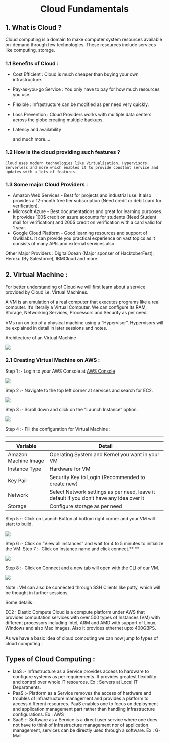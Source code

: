 <h1 align="center"> Cloud Fundamentals </h1>

## 1. What is Cloud ?
Cloud computing is a domain to make computer system resources available on-demand through few technologies. These resources include services like computing, storage.

###   1.1 Benefits of Cloud :

* Cost Efficient : Cloud is much cheaper than buying your own infrastructure.
* Pay-as-you-go Service : You only have to pay for how much resources you use.
* Flexible : Infrastructure can be modified as per need very quickly.
* Loss Prevention : Cloud Providers works with multiple data centers across the globe creating multiple backups.
* Latency and availability

    and much more….


###    1.2 How is the cloud providing such features ?

    Cloud uses modern technologies like Virtualisation, Hypervisors, Serverless and more which enables it to provide constant service and updates with a lots of features.


###    1.3 Some major Cloud Providers :

* Amazon Web Services - Best for projects and industrial use. It also provides a 12-month free tier subscription (Need credit or debit card for verification).
* Microsoft Azure - Best documentations and great for learning purposes. It provides 100$ credit on azure accounts for students (Need Student mail for verification) and 200$ credit on verification with a card valid for 1 year.
* Google Cloud Platform - Good learning resources and support of Qwiklabs. It can provide you practical experience on vast topics as it consists of many APIs and external services also.

Other Major Providers : DigitalOcean (Major sponser of HacktoberFest), Heroku (By Salesforce), IBMCloud and more.

## 2. Virtual Machine :

For better understanding of Cloud we will first learn about a service provided by Cloud i.e. Virtual Machines.

A VM is an emulation of a real computer that executes programs like a real computer. It’s literally a Virtual Computer. We can configure its RAM, Storage, Networking Services, Processors and Security as per need.

VMs run on top of a physical machine using a “Hypervisor”. Hypervisors will be explained in detail in later sessions and notes.

Architecture of an Virtual Machine

![](https://lh3.googleusercontent.com/xraaiBI85QOMfG0TA5QJ7hMtfh5DbDsA1CDgSfYaYoKB4O8ikmBflH5x_Nl1qXZuw3o948yWXElVYHgraZdktRP50qM7FEcy4HKF-zw4xqUMuan-DU4k1rx2ufYBgH7iceph4TccJJSEUiiGznLqQFaMUAD6oAiI_YvuWjJHGEsVj9kKU-v26iW7fw)

###    2.1 Creating Virtual Machine on AWS :

Step 1 :- Login to your AWS Console at [AWS Console](https://aws.amazon.com/console/)

![](https://lh4.googleusercontent.com/3lNnQe1eZVb9cLF8vCCK1BeObF5p6vgP-xfFUQxCZWp8SCtgqCE2EAD2xDF668uQDbOh3KCk0S0agmtrj8zRouNGXrBs4xfAUr_jNgXDIRayci_WHZHgfqKdBSEODW3ZR3V7x1fA5FlnNKe95w9m8gUqXz5N1UoTF19hTNFg_-3epf1Mti3lNjKoCg)

Step 2 :- Navigate to the top left corner at services and search for EC2.

![](https://lh6.googleusercontent.com/r1FU90_mxqjAeC7JfjzRcsEZ6oqOPjXJq2vKfaWvxPQC2P4XwCkgffEsl7n5bW5RPCCgw2-TH7kivqQgUDDaZrTttEBwzL7TsXmRbNndo5UJKtvMzScr2vUiezOaNr1Vtj64FiqYQT-bPuIlxZuXQqPX6gRyILTjCPLKDApxJYWHutBwLNSdbi8Zug)

Step 3 :- Scroll down and click on the “Launch Instance” option.

![](https://lh4.googleusercontent.com/zkV-D712-y9Vci3ZeVmQwJNKNS0UiiOGBfBY5mMGmgq_hnRvFwSHrT6In83_7YdcHQVLPTUzgnkU8bMG0bdi8T62quMfYJ1BHWV_qUwTtMACLtuUnQ0IS01_OH6TEYOjS7Bk7MlTYN4eUuHlt28NRAHhynlWghzjm4YYfrNS_BC5KgS_MjXVDz2UKw)

Step 4 :- Fill the configuration for Virtual Machine :

---

| Variable                                                        | Detail                                                                                    |
| --------------------------------------------------------------- | ----------------------------------------------------------------------------------------- |
| Amazon Machine Image                                            | Operating System and Kernel you want in your VM                                           |
| Instance Type                                                   | Hardware for VM                                                                           |
| Key Pair                                                        | Security Key to Login (Recommended to create new)                                         | 
| Network                                                         | Select Network settings as per need, leave it default if you don’t have any idea over it  |
| Storage                                                         | Configure storage as per need                                                             |

Step 5 :- Click on Launch Button at bottom right corner and your VM will start to build.

![](https://lh4.googleusercontent.com/GOBtqvfiyUvN7RYMUqmO4vMiQr11p8Za0X6IIgUfPRLwvlj67UmU1OpzM-caZGalYMs_KmleS_z_jWkN-FGi_RONKLoi_rYnTpGziQvezVdX6GFzc8HzE8bJu3SQKWwi0k8O9AYHWXaoLSTdMmIj9AmQ7A_F1IkGgsK5FikeqbJ04wiZyHuQuNwH2A)

Step 6 :- Click on “View all instances” and wait for 4 to 5 minutes to initialize the VM.
Step 7 :- Click on Instance name and click connect.**	**

![](https://lh4.googleusercontent.com/-qGWL1HykG6VexzxqSEdF-OPAo4Muy74Rs5BHjsaFXbzaE0CMppccNQb-5e6mmYMYJustFOHsm-dH5ge-PVhvlNfXs0aqFrhkvdwXyoU84oBy0FdpIzQwO8ChjeSuYGtwyN_trxVg0KzkGfpAJIrBnLiAGyzIIxDldPQq0wem7_H-pFopdsdtKw1)

Step 8 :- Click on Connect and a new tab will open with the CLI of our VM.

![](https://lh6.googleusercontent.com/co18j97PIKHoCUMVFmPn2bFBtExkoVYDWEdu3CX-wBCCi1webCFgKDJztXUx5RC8-h6DQNFQWmUgg6nIjpFH-H7eR2Ds9fOBL3Pk8sCT_fnldGYnD-LtN_MaFLPnP9TVLp7mq-YfqrjimkIGOM22_H--EI1IUaG_FerxlJphF4dusIYAWbuiutRI)

Note : VM can also be connected through SSH Clients like putty, which will be thought in further sessions.

Some details :

   EC2 : Elastic Compute Cloud is a compute platform under AWS that provides computation services with over 500 types of Instances (VM) with different processors including Intel, ARM and AMD with support of Linux, Windows and also Mac Images. Also it provides ethernet upto 400GBPS.

As we have a basic idea of cloud computing we can now jump to types of cloud computing :

## Types of Cloud Computing :
* IaaS :- Infrastructure as a Service provides access to hardware to configure systems as per requirements. It provides greatest flexibility and control over whole IT resources. Ex : Servers at Local IT Departments.
* PaaS :- Platform as a Service removes the access of hardware and troubles of infrastructure management and provides a platform to access different resources. PaaS enables one to focus on deployment and application management part rather than handling Infrastructure configurations. Ex : AWS
* SaaS :- Software as a Service is a direct user service where one does not have to think of Infrastructure management nor of application management, services can be directly used through a software. Ex : G-Mail

